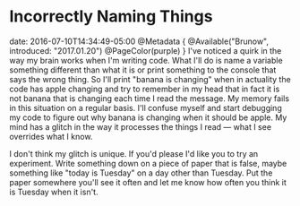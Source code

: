 # Incorrectly Naming Things
date: 2016-07-10T14:34:49-05:00
@Metadata {
  @Available("Brunow", introduced: "2017.01.20")
  @PageColor(purple)
}
I've noticed a quirk in the way my brain works when I'm writing code. What I'll do is name a variable something different than what it is or print something to the console that says the wrong thing. So I'll print "banana is changing" when in actuality the code has apple changing and try to remember in my head that in fact it is not banana that is changing each time I read the message. My memory fails in this situation on a regular basis. I'll confuse myself and start debugging my code to figure out why banana is changing when it should be apple. My mind has a glitch in the way it processes the things I read &mdash; what I see overrides what I know.

I don't think my glitch is unique. If you'd please I'd like you to try an experiment. Write something down on a piece of paper that is false, maybe something like "today is Tuesday" on a day other than Tuesday. Put the paper somewhere you'll see it often and let me know how often you think it is Tuesday when it isn't.

